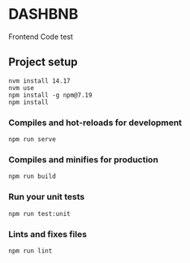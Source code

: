 # DASHBNB
Frontend Code test
## Project setup
```
nvm install 14.17
nvm use
npm install -g npm@7.19
npm install
```

### Compiles and hot-reloads for development
```
npm run serve
```

### Compiles and minifies for production
```
npm run build
```

### Run your unit tests
```
npm run test:unit
```

### Lints and fixes files
```
npm run lint
```
